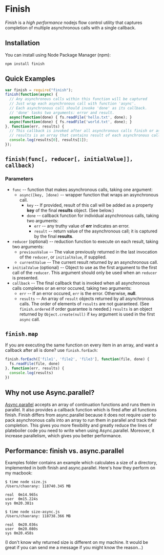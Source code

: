 # Finish

*Finish* is a *high performance* nodejs flow control utility that captures
completion of multiple asynchronous calls with a single callback.

## Installation
You can install using Node Package Manager (npm):

    npm install finish

## Quick Examples
```javascript
var finish = require("finish");
finish(function(async) {
  // Any asynchronous calls within this function will be captured
  // Just wrap each asynchronous call with function 'async'.
  // Each asynchronous call should invoke 'done' as its callback.
  // 'done' tasks two arguments: error and result.
  async(function(done) { fs.readFile('hello.txt', done); }
  async(function(done) { fs.readFile('world.txt', done); }
}, function(err, results) {
  // This callback is invoked after all asynchronous calls finish or as soon as an error occurs
  // results is an array that contains result of each asynchronous call
  console.log(results[0], results[1]);
});
```

## `finish(func[, reducer[, initialValue]], callback)`
### Parameters
* `func` -- function that makes asynchronous calls, taking one argument:
  * `async([key, ]done)` -- wrapper function that wraps an asynchronous call.
    * `key` -- If provided, result of this call will be added as a property
      __key__ of the final __results__ object. (See below.)
    * `done` -- callback function for individual asynchronous calls, taking two
      arguments:
      * `err` -- any truthy value of __err__ indicates an error.
      * `result` -- return value of the asynchronous call; it is captured by the
        final __results__.
* `reducer` (optional) -- reduction function to execute on each result, taking
  two arguments:
  * `previousValue` -- The value previously returned in the last invocation of
    the `reducer`, or `initialValue`, if supplied.
  * `currentValue` -- The current result returned by an asynchronous call.
* `initialValue` (optional) -- Object to use as the first argument to the first
  call of the `reducer`. This argument should only be used when an `reducer` is
  presented.
* `callback` -- The final callback that is invoked when all asynchronous calls
  completes or an error occured, taking two arguments:
  * `err` -- If an error occured, `err` is the error. Otherwise, __null__.
  * `results` -- An array of `result` objects returned by all asynchronous
    calls. The order of elements of `results` are not guaranteed. (See
    `finish.ordered` if order guarantee is needed.) `results` is an object
    returned by `Object.create(null)` if `key` argument is used in the first
    `async` call.

## `finish.map`

If you are executing the same function on every item in an array, and want a
callback after all is done? use `finish.forEach`:

```javascript
finish.forEach(['file1', 'file2', 'file3'], function(file, done) { 
  fs.readFile(file, done)
}, function(err, results) {
  console.log(results)
})
```

## Why not use Async.parallel?

[Async.parallel](http://github.com/caolan/async#parallel) accepts an array of continuation functions and runs them in parallel. It also provides a callback function which is fired after all functions finish. 
Finish differs from async.parallel because it does not require user to pack asynchronous calls into an array to run them in parallel and track their completion. This gives you more flexibility and greatly reduce the lines of plateboiler code you need to write when using Async.parallel.
Moreover, it increase parallelism, which gives you better performance.

## Performance: finish vs. async.parallel

Examples folder contains an example which calculates a size of a directory, implemented in both finish and async.parallel.
Here's how they perform on my macbook:

    $ time node size.js 
    /Users/chaorany: 118740.345 MB

    real  0m14.965s
    user  0m15.224s
    sys 0m20.381s
    
    $ time node size-async.js 
    /Users/chaorany: 118738.366 MB

    real  0m20.036s
    user  0m20.080s
    sys 0m20.458s

(I don't know why returned size is different on my machine. It would be great if you can send me a message if you might know the reason...)

